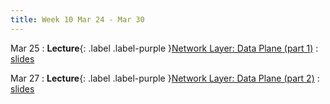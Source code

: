 ```yaml
---
title: Week 10 Mar 24 - Mar 30
---
```

Mar 25 
: **Lecture**{: .label .label-purple }[Network Layer: Data Plane (part 1)](#)
  : [slides](#)

Mar 27
: **Lecture**{: .label .label-purple }[Network Layer: Data Plane (part 2)](#)
  : [slides](#)

